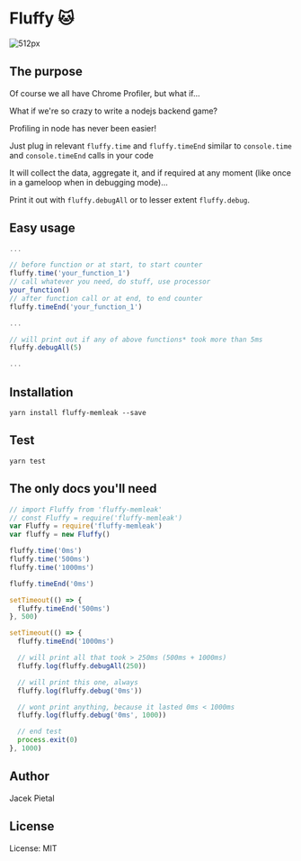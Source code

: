 # Fluffy 🐱

![512px](https://user-images.githubusercontent.com/36637989/42738742-eb36b04e-8880-11e8-8581-2528eaf4d993.png)


## The purpose

Of course we all have Chrome Profiler, but what if...

What if we're so crazy to write a nodejs backend game?

Profiling in node has never been easier!

Just plug in relevant `fluffy.time` and `fluffy.timeEnd` similar to `console.time` and `console.timeEnd` calls in your code

It will collect the data, aggregate it, and if required at any moment (like once in a gameloop when in debugging mode)...

Print it out with `fluffy.debugAll` or to lesser extent `fluffy.debug`.

## Easy usage

```javascript
...

// before function or at start, to start counter
fluffy.time('your_function_1')
// call whatever you need, do stuff, use processor
your_function()
// after function call or at end, to end counter
fluffy.timeEnd('your_function_1')

...

// will print out if any of above functions* took more than 5ms
fluffy.debugAll(5)

...
```

## Installation

`yarn install fluffy-memleak --save`

## Test

`yarn test`

## The only docs you'll need

```javascript
// import Fluffy from 'fluffy-memleak'
// const Fluffy = require('fluffy-memleak')
var Fluffy = require('fluffy-memleak')
var fluffy = new Fluffy()

fluffy.time('0ms')
fluffy.time('500ms')
fluffy.time('1000ms')

fluffy.timeEnd('0ms')

setTimeout(() => {
  fluffy.timeEnd('500ms')
}, 500)

setTimeout(() => {
  fluffy.timeEnd('1000ms')

  // will print all that took > 250ms (500ms + 1000ms)
  fluffy.log(fluffy.debugAll(250))

  // will print this one, always
  fluffy.log(fluffy.debug('0ms'))

  // wont print anything, because it lasted 0ms < 1000ms
  fluffy.log(fluffy.debug('0ms', 1000))

  // end test
  process.exit(0)
}, 1000)
```

## Author

Jacek Pietal

## License

License: MIT
